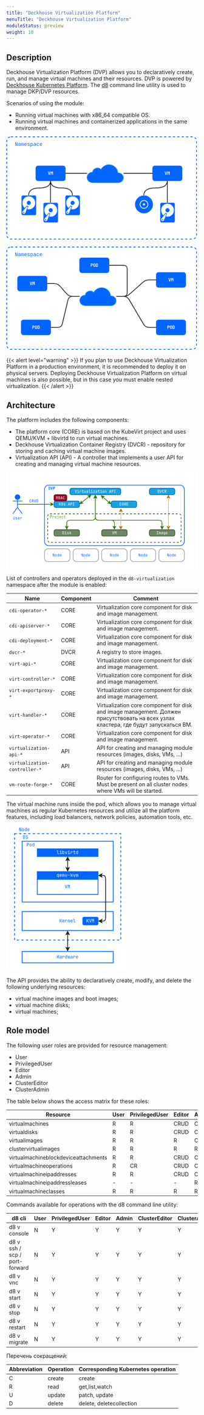 ```yaml
---
title: "Deckhouse Virtualization Platform"
menuTitle: "Deckhouse Virtualization Platform"
moduleStatus: preview
weight: 10
---
```


## Description

Deckhouse Virtualization Platform (DVP) allows you to declaratively create, run, and manage virtual machines and their resources.
DVP is powered by [Deckhouse Kubernetes Platform](https://deckhouse.io/products/kubernetes-platform/). The [d8](https://deckhouse.io/documentation/v1/deckhouse-cli/) command line utility is used to manage DKP/DVP resources.

Scenarios of using the module:

- Running virtual machines with x86_64 compatible OS.
- Running virtual machines and containerized applications in the same environment.

![](./images/cases-vms.png)

![](./images/cases-pods-and-vms.png)

{{< alert level="warning" >}}
If you plan to use Deckhouse Virtualization Platform in a production environment, it is recommended to deploy it on physical servers. Deploying Deckhouse Virtualization Platform on virtual machines is also possible, but in this case you must enable nested virtualization.
{{< /alert >}}

## Architecture

The platform includes the following components:

- The platform core (CORE) is based on the KubeVirt project and uses QEMU/KVM + libvirtd to run virtual machines.
- Deckhouse Virtualization Container Registry (DVCR) - repository for storing and caching virtual machine images.
- Virtualization API (API) - A controller that implements a user API for creating and managing virtual machine resources.

![](images/arch.png)

List of controllers and operators deployed in the `d8-virtualization` namespace after the module is enabled:

| Name                          | Component | Comment                                                                                                                              |
| ----------------------------- | --------- | ------------------------------------------------------------------------------------------------------------------------------------ |
| `cdi-operator-*`              | CORE      | Virtualization core component for disk and image management.                                                                         |
| `cdi-apiserver-*`             | CORE      | Virtualization core component for disk and image management.                                                                         |
| `cdi-deployment-*`            | CORE      | Virtualization core component for disk and image management.                                                                         |
| `dvcr-*`                      | DVCR      | A registry to store images.                                                                                                          |
| `virt-api-*`                  | CORE      | Virtualization core component for disk and image management.                                                                         |
| `virt-controller-*`           | CORE      | Virtualization core component for disk and image management.                                                                         |
| `virt-exportproxy-*`          | CORE      | Virtualization core component for disk and image management.                                                                         |
| `virt-handler-*`              | CORE      | Virtualization core component for disk and image management. Должен присутствовать на всех узлах кластера, где будут запускаться ВМ. |
| `virt-operator-*`             | CORE      | Virtualization core component for disk and image management.                                                                         |
| `virtualization-api-*`        | API       | API for creating and managing module resources (images, disks, VMs, ...)                                                             |
| `virtualization-controller-*` | API       | API for creating and managing module resources (images, disks, VMs, ...)                                                             |
| `vm-route-forge-*`            | CORE      | Router for configuring routes to VMs. Must be present on all cluster nodes where VMs will be started.                                |

The virtual machine runs inside the pod, which allows you to manage virtual machines as regular Kubernetes resources and utilize all the platform features, including load balancers, network policies, automation tools, etc.

![](images/vm.png)

The API provides the ability to declaratively create, modify, and delete the following underlying resources:

- virtual machine images and boot images;
- virtual machine disks;
- virtual machines;

## Role model

The following user roles are provided for resource management:

- User
- PrivilegedUser
- Editor
- Admin
- ClusterEditor
- ClusterAdmin

The table below shows the access matrix for these roles:

| Resource                             | User | PrivilegedUser | Editor | Admin | ClusterEditor | ClusterAdmin |
| ------------------------------------ | ---- | -------------- | ------ | ----- | ------------- | ------------ |
| virtualmachines                      | R    | R              | CRUD   | CRUD  | CRUD          | CRUD         |
| virtualdisks                         | R    | R              | CRUD   | CRUD  | CRUD          | CRUD         |
| virtualimages                        | R    | R              | R      | CRUD  | CRUD          | CRUD         |
| clustervirtualimages                 | R    | R              | R      | R     | CRUD          | CRUD         |
| virtualmachineblockdeviceattachments | R    | R              | CRUD   | CRUD  | CRUD          | CRUD         |
| virtualmachineoperations             | R    | CR             | CRUD   | CRUD  | CRUD          | CRUD         |
| virtualmachineipaddresses            | R    | R              | CRUD   | CRUD  | CRUD          | CRUD         |
| virtualmachineipaddressleases        | -    | -              | -      | R     | R             | CRUD         |
| virtualmachineclasses                | R    | R              | R      | R     | CRUD          | CRUD         |

Commands available for operations with the d8 command line utility:

| d8 cli                        | User | PrivilegedUser | Editor | Admin | ClusterEditor | ClusterAdmin |
| ----------------------------- | ---- | -------------- | ------ | ----- | ------------- | ------------ |
| d8 v console                  | N    | Y              | Y      | Y     | Y             | Y            |
| d8 v ssh / scp / port-forward | N    | Y              | Y      | Y     | Y             | Y            |
| d8 v vnc                      | N    | Y              | Y      | Y     | Y             | Y            |
| d8 v start                    | N    | Y              | Y      | Y     | Y             | Y            |
| d8 v stop                     | N    | Y              | Y      | Y     | Y             | Y            |
| d8 v restart                  | N    | Y              | Y      | Y     | Y             | Y            |
| d8 v migrate                  | N    | Y              | Y      | Y     | Y             | Y            |

Перечень сокращений:

| Abbreviation | Operation | Corresponding Kubernetes operation |
| ------------ | --------- | ---------------------------------- |
| C            | create    | create                             |
| R            | read      | get,list,watch                     |
| U            | update    | patch, update                      |
| D            | delete    | delete, deletecollection           |

